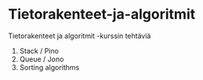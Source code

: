 # Tietorakenteet-ja-algoritmit
Tietorakenteet ja algoritmit -kurssin tehtäviä
1) Stack / Pino
2) Queue / Jono
3) Sorting algorithms